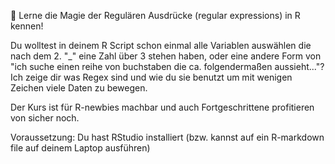 🚀 Lerne die Magie der Regulären Ausdrücke (regular expressions) in R kennen! 

Du wolltest in deinem R Script schon einmal alle Variablen auswählen die nach dem 2. "_" eine Zahl über 3 stehen haben, oder eine andere Form von "ich suche einen reihe von buchstaben die ca. folgendermaßen aussieht..."?
Ich zeige dir was Regex sind und wie du sie benutzt um mit wenigen Zeichen viele Daten zu bewegen.

Der Kurs ist für R-newbies machbar und auch Fortgeschrittene profitieren von sicher noch.

Voraussetzung: Du hast RStudio installiert (bzw. kannst auf ein R-markdown file auf deinem Laptop ausführen)

